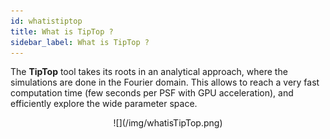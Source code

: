 ```yaml
---
id: whatistiptop
title: What is TipTop ?
sidebar_label: What is TipTop ?
---
```


The **TipTop** tool takes its roots in an analytical approach, where the simulations are done in the Fourier domain. This allows to reach a very fast computation time (few seconds per PSF with GPU acceleration), and efficiently explore the wide parameter space.

<p align="center">
![](/img/whatisTipTop.png)
</p>